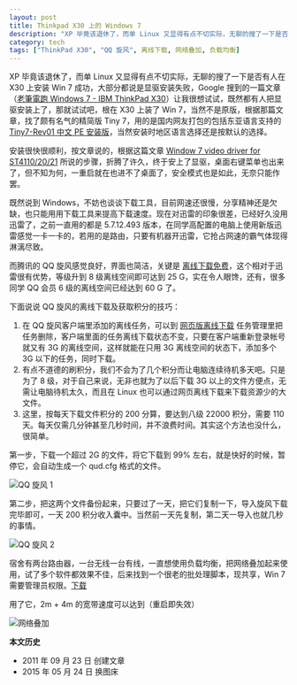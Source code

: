 ```yaml
---
layout: post
title: Thinkpad X30 上的 Windows 7
description: "XP 毕竟该退休了，而单 Linux 又显得有点不切实际，无聊的搜了一下是否有人在 X30 上安装 Win 7 成功，大部分都说是显驱安装失败，Google 搜到的一篇文章（老筆電跑 Windows 7）让我很想试试，既然都有人把显驱安装上了，那就试试吧。"
category: tech
tags: ["ThinkPad X30", "QQ 旋风", 离线下载, 网络叠加, 负载均衡]
---
```


XP 毕竟该退休了，而单 Linux 又显得有点不切实际，无聊的搜了一下是否有人在 X30 上安装 Win 7 成功，大部分都说是显驱安装失败，Google 搜到的一篇文章（[老筆電跑 Windows 7 - IBM ThinkPad X30](http://f.pil.tw/thread-887189-1-1.html)）让我很想试试，既然都有人把显驱安装上了，那就试试吧，根在 X30 上装了 Win 7，当然不是原版，根据那篇文章，找了颇有名气的精简版 Tiny 7，用的是国内网友打包的包括东亚语言支持的 [Tiny7-Rev01 中文 PE 安装版](http://hi.baidu.com/txwdchina/blog/item/992c0def5df696deb21cb14e.html)，当然安装时地区语言选择还是按默认的选择。

安装很快很顺利，按文章说的，根据这篇文章 [Window 7 video driver for ST4110/20/21](http://www.tabletpcbuzz.com/showthread.php?36937-Window-7-video-driver-for-ST4110-20-21) 所说的步骤，折腾了许久，终于安上了显驱，桌面右键菜单也出来了，但不知为何，一重启就在也进不了桌面了，安全模式也是如此，无奈只能作罢。

既然说到 Windows，不妨也谈谈下载工具，目前网速还很慢，分享精神还是欠缺，也只能用用下载工具来提高下载速度。现在对迅雷的印象很差，已经好久没用迅雷了，之前一直用的都是 5.7.12.493 版本，在同学高配置的电脑上使用新版迅雷感觉一卡一卡的，若用的是路由，只要有机器开迅雷，它抢占网速的霸气体现得淋漓尽致。

而腾讯的 QQ 旋风感觉良好，界面也简洁，关键是 [离线下载免费](http://act.vip.qq.com/xuanfeng/act.html)，这个相对于迅雷很有优势，等级升到 8 级离线空间即可达到 25 G，实在令人眼馋，还有，很多同学 QQ 会员 6 级的离线空间已经达到 60 G 了。

下面说说 QQ 旋风的离线下载及获取积分的技巧：

1. 在 QQ 旋风客户端里添加的离线任务，可以到 [网页版离线下载](http://lixian.qq.com) 任务管理里把任务删除，客户端里面的任务离线下载状态不变，只要在客户端重新登录帐号就又有 3G 的离线空间，这样就能在只用 3G 离线空间的状态下，添加多个 3G 以下的任务，同时下载。
2. 有点不道德的刷积分，我们不会为了几个积分而让电脑连续待机多天吧。只是为了 8 级，对于自己来说，无非也就为了以后下载 3G 以上的文件方便点，无需让电脑待机太久，而且在 Linux 也可以通过网页离线下载来下载资源少的大文件。
3. 这里，按每天下载文件积分的 200 分算，要达到八级 22000 积分，需要 110 天。每天仅需几分钟甚至几秒时间，并不浪费时间。其实这个方法也没什么，很简单。

第一步，下载一个超过 2G 的文件，将它下载到 99% 左右，就是快好的时候，暂停它，会自动生成一个 qud.cfg 格式的文件。

![QQ 旋风 1]({{site.IMG_PATH}}/win7-for-thinkpad-x30-01.png)

第二步，把这两个文件备份起来，只要过了一天，把它们复制一下，导入旋风下载完毕即可，一天 200 积分收入囊中。当然前一天先复制，第二天一导入也就几秒的事情。

![QQ 旋风 2]({{site.IMG_PATH}}/win7-for-thinkpad-x30-02.png)

宿舍有两台路由器，一台无线一台有线，一直想使用负载均衡，把网络叠加起来使用，试了多个软件都效果不佳，后来找到一个很老的批处理脚本，现共享，Win 7 需要管理员权限。[下载](http://dl.dbank.com/c0bbx3bzhv)

用了它，2m + 4m 的宽带速度可以达到（重启即失效）

![网络叠加]({{site.IMG_PATH}}/win7-for-thinkpad-x30-03.png)

**本文历史**

* 2011 年 09 月 23 日 创建文章
* 2015 年 05 月 24 日 换图床
